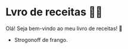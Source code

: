 # Lvro de receitas :man_cook:

Olá! Seja bem-vindo ao meu livro de receitas! :wave:

- Strogonoff de frango.
